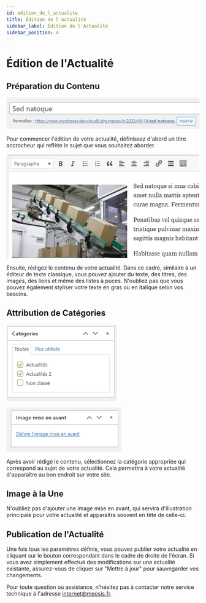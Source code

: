 ```yaml
---
id: edition_de_l_actualite
title: Édition de l'Actualité
sidebar_label: Édition de l'Actualité
sidebar_position: 4
---
```


# Édition de l'Actualité

## Préparation du Contenu

![Contenu](./img/66.png)

Pour commencer l'édition de votre actualité, définissez d'abord un titre accrocheur qui reflète le sujet que vous souhaitez aborder.

![Contenu](./img/67.png)

Ensuite, rédigez le contenu de votre actualité. Dans ce cadre, similaire à un éditeur de texte classique, vous pouvez ajouter du texte, des titres, des images, des liens et même des listes à puces. N'oubliez pas que vous pouvez également styliser votre texte en gras ou en italique selon vos besoins.

## Attribution de Catégories

![Contenu](./img/68.png)

![Contenu](./img/69.png)

Après avoir rédigé le contenu, sélectionnez la catégorie appropriée qui correspond au sujet de votre actualité. Cela permettra à votre actualité d'apparaître au bon endroit sur votre site.

## Image à la Une

N'oubliez pas d'ajouter une image mise en avant, qui servira d'illustration principale pour votre actualité et apparaîtra souvent en tête de celle-ci.

## Publication de l'Actualité

Une fois tous les paramètres définis, vous pouvez publier votre actualité en cliquant sur le bouton correspondant dans le cadre de droite de l'écran. Si vous avez simplement effectué des modifications sur une actualité existante, assurez-vous de cliquer sur "Mettre à jour" pour sauvegarder vos changements.

Pour toute question ou assistance, n'hésitez pas à contacter notre service technique à l'adresse internet@meosis.fr.
